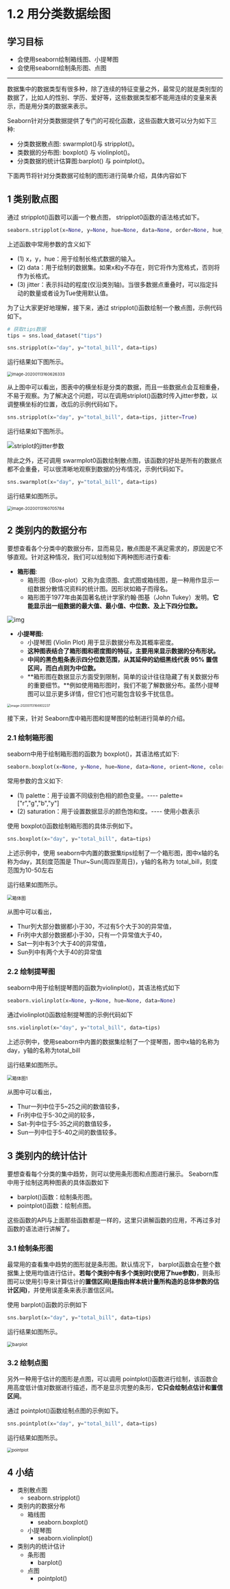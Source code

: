 # 1.2 用分类数据绘图

## 学习目标

- 会使用seaborn绘制箱线图、小提琴图
- 会使用seaborn绘制条形图、点图

------



数据集中的数据类型有很多种，除了连续的特征变量之外，最常见的就是类别型的数据了，比如人的性别、学历、爱好等，这些数据类型都不能用连续的变量来表示，而是用分类的数据来表示。

Seaborn针对分类数据提供了专门的可视化函数，这些函数大致可以分为如下三种:

- 分类数据散点图: swarmplot()与 stripplot()。
- 类数据的分布图: boxplot() 与 violinplot()。
- 分类数据的统计估算图:barplot() 与 pointplot()。

下面两节将针对分类数据可绘制的图形进行简单介绍，具体内容如下

## 1 类别散点图

通过 stripplot()函数可以画一个散点图， stripplot0函数的语法格式如下。

```python
seaborn.stripplot(x=None, y=None, hue=None, data=None, order=None, hue_order=None, jitter=False)
```

上述函数中常用参数的含义如下

- (1) x，y，hue：用于绘制长格式数据的输入。
- (2) data：用于绘制的数据集。如果x和y不存在，则它将作为宽格式，否则将作为长格式。
- (3) jitter：表示抖动的程度(仅沿类別轴)。当很多数据点重叠时，可以指定抖动的数量或者设为Tue使用默认值。

为了让大家更好地理解，接下来，通过 stripplot()函数绘制一个散点图，示例代码如下。

```python
# 获取tips数据
tips = sns.load_dataset("tips")

sns.stripplot(x="day", y="total_bill", data=tips)
```

运行结果如下图所示。

<img src="https://tva1.sinaimg.cn/large/006tNbRwgy1gauzxwyulyj30lm0eoab8.jpg" alt="image-20200113160626333" style="zoom:67%;" />

从上图中可以看出，图表中的横坐标是分类的数据，而且一些数据点会互相重叠，不易于观察。为了解决这个问题，可以在调用striplot()函数时传入jitter参数，以调整横坐标的位置，改后的示例代码如下。

```python
sns.stripplot(x="day", y="total_bill", data=tips, jitter=True)
```

运行结果如下图所示。

![striplot的jitter参数](https://tva1.sinaimg.cn/large/006tNbRwgy1gauzxapra6j30f50aih7q.jpg)

除此之外，还可调用 swarmplot0函数绘制散点图，该函数的好处是所有的数据点都不会重叠，可以很清晰地观察到数据的分布情况，示例代码如下。

```python
sns.swarmplot(x="day", y="total_bill", data=tips)
```

运行结果如图所示。

<img src="https://tva1.sinaimg.cn/large/006tNbRwgy1gauzylop8lj30lo0f2dif.jpg" alt="image-20200113160705784" style="zoom:67%;" />

## 2 类别内的数据分布

要想查看各个分类中的数据分布，显而易见，散点图是不满足需求的，原因是它不够直观。针对这种情况，我们可以绘制如下两种图形进行查看:

- **箱形图**:
  - 箱形图（Box-plot）又称为盒须图、盒式图或箱线图，是一种用作显示一组数据分散情况资料的统计图。因形状如箱子而得名。
  - 箱形图于1977年由美国著名统计学家约翰·图基（John Tukey）发明。**它能显示出一组数据的最大值、最小值、中位数、及上下四分位数。**

<img src="https://tva1.sinaimg.cn/large/006tNbRwgy1gav10wq3qdj308z09m3yh.jpg" alt="img"  />

- **小提琴图:**
  - 小提琴图 (Violin Plot) 用于显示数据分布及其概率密度。
  - **这种图表结合了箱形图和密度图的特征，主要用来显示数据的分布形状。**
  - **中间的黑色粗条表示四分位数范围，从其延伸的幼细黑线代表 95% 置信区间，而白点则为中位数。**
  - **箱形图在数据显示方面受到限制，简单的设计往往隐藏了有关数据分布的重要细节。**例如使用箱形图时，我们不能了解数据分布。虽然小提琴图可以显示更多详情，但它们也可能包含较多干扰信息。

<img src="https://tva1.sinaimg.cn/large/006tNbRwgy1gav157d6osj30l80fedhp.jpg" alt="image-20200113164802237" style="zoom: 50%;" />

 

接下来，针对 Seaborn库中箱形图和提琴图的绘制进行简单的介绍。

### 2.1 绘制箱形图

seaborn中用于绘制箱形图的函数为 boxplot()，其语法格式如下:

```python
seaborn.boxplot(x=None, y=None, hue=None, data=None, orient=None, color=None,  saturation=0.75, width=0.8)
```



常用参数的含义如下:

- (1) palette：用于设置不同级别色相的颜色变量。---- palette=["r","g","b","y"]
- (2) saturation：用于设置数据显示的颜色饱和度。---- 使用小数表示

使用 boxplot()函数绘制箱形图的具体示例如下。

```python
sns.boxplot(x="day", y="total_bill", data=tips)
```

上述示例中，使用 seaborn中内置的数据集tips绘制了一个箱形图，图中x轴的名称为day，其刻度范围是 Thur~Sun(周四至周日)，y轴的名称为 total_bill，刻度范围为10-50左右

运行结果如图所示。

<img src="https://tva1.sinaimg.cn/large/006tNbRwgy1gav01lmrs9j30h20buu0v.jpg" alt="箱体图" style="zoom:75%;" />

从图中可以看出，

- Thur列大部分数据都小于30，不过有5个大于30的异常值，
- Fri列中大部分数据都小于30，只有一个异常值大于40，
- Sat一列中有3个大于40的异常值，
- Sun列中有两个大于40的异常值

### 2.2 绘制提琴图

seaborn中用于绘制提琴图的函数为violinplot()，其语法格式如下

```python
seaborn.violinplot(x=None, y=None, hue=None, data=None)
```

通过violinplot()函数绘制提琴图的示例代码如下

```python
sns.violinplot(x="day", y="total_bill", data=tips)
```

上述示例中，使用seaborn中内置的数据集绘制了一个提琴图，图中x轴的名称为day，y轴的名称为total_bill

运行结果如图所示。

<img src="https://tva1.sinaimg.cn/large/006tNbRwgy1gav03u59xfj30gp0bgb0p.jpg" alt="箱体图1" style="zoom:75%;" />

从图中可以看出，

- Thur一列中位于5~25之间的数值较多，
- Fri列中位于5-30之间的较多，
- Sat-列中位于5-35之间的数值较多，
- Sun一列中位于5-40之间的数值较多。

## 3 类别内的统计估计

要想查看每个分类的集中趋势，则可以使用条形图和点图进行展示。 Seaborn库中用于绘制这两种图表的具体函数如下

- barplot()函数：绘制条形图。
- pointplot()函数：绘制点图。

这些函数的API与上面那些函数都是一样的，这里只讲解函数的应用，不再过多对函数的语法进行讲解了。

### 3.1 绘制条形图

最常用的查看集中趋势的图形就是条形图。默认情况下， barplot函数会在整个数据集上使用均值进行估计。**若每个类别中有多个类别时(使用了hue参数)**，则条形图可以使用引导来计算估计的**置信区间(是指由样本统计量所构造的总体参数的估计区间)**，并使用误差条来表示置信区间。

使用 barplot()函数的示例如下

```python
sns.barplot(x="day", y="total_bill", data=tips)
```

运行结果如图所示。

<img src="https://tva1.sinaimg.cn/large/006tNbRwgy1gav05fq8iuj30h50bg4pv.jpg" alt="barplot" style="zoom:75%;" />

### 3.2 绘制点图

另外一种用于估计的图形是点图，可以调用 pointplot()函数进行绘制，该函数会用高度低计值对数据进行描述，而不是显示完整的条形，**它只会绘制点估计和置信区间**。

通过 pointplot()函数绘制点图的示例如下。

```python
sns.pointplot(x="day", y="total_bill", data=tips)
```

运行结果如图所示。

<img src="https://tva1.sinaimg.cn/large/006tNbRwgy1gav05wsvvbj30h20buu0v.jpg" alt="pointplot" style="zoom:67%;" />



## 4 小结

- 类别散点图
  - seaborn.stripplot()
- 类别内的数据分布
  - 箱线图
    - seaborn.boxplot()
  - 小提琴图
    - seaborn.violinplot()
- 类别内的统计估计
  - 条形图
    - barplot()
  - 点图
    - pointplot()









